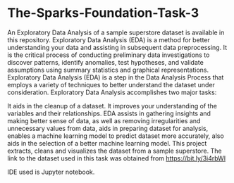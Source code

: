 # The-Sparks-Foundation-Task-3
An Exploratory Data Analysis of a sample superstore dataset is available in this repository.
Exploratory Data Analysis (EDA) is a method for better understanding your data and assisting in subsequent data preprocessing. It is the critical process of conducting preliminary data investigations to discover patterns, identify anomalies, test hypotheses, and validate assumptions using summary statistics and graphical representations. Exploratory Data Analysis (EDA) is a step in the Data Analysis Process that employs a variety of techniques to better understand the dataset under consideration. Exploratory Data Analysis accomplishes two major tasks:

It aids in the cleanup of a dataset.
It improves your understanding of the variables and their relationships. EDA assists in gathering insights and making better sense of data, as well as removing irregularities and unnecessary values from data, aids in preparing dataset for analysis, enables a machine learning model to predict dataset more accurately, also aids in the selection of a better machine learning model. This project extracts, cleans and visualizes the dataset from a sample superstore.
The link to the dataset used in this task was obtained from https://bit.ly/3i4rbWl

IDE used is Jupyter notebook.
